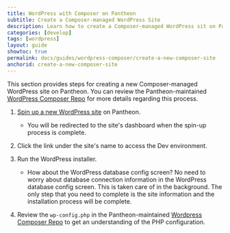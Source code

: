 ```yaml
---
title: WordPress with Composer on Pantheon
subtitle: Create a Composer-managed WordPress Site 
description: Learn how to create a Composer-managed WordPress sit on Pantheon.
categories: [develop]
tags: [wordpress]
layout: guide
showtoc: true
permalink: docs/guides/wordpress-composer/create-a-new-composer-site
anchorid: create-a-new-composer-site
---
```


This section provides steps for creating a new Composer-managed WordPress site on Pantheon. You can review the Pantheon-maintained [WordPress Composer Repo](https://github.com/pantheon-systems/wordpress-composer/) for more details regarding this process.

1. [Spin up a new WordPress site](/create-sites) on Pantheon. 

    - You will be redirected to the site's dashboard when the spin-up process is complete. 

1. Click the link under the site's name to access the Dev environment.

1. Run the WordPress installer.

    - How about the WordPress database config screen? No need to worry about database connection information in the WordPress database config screen. This is taken care of in the background. The only step that you need to complete is the site information and the installation process will be complete.

1. Review the `wp-config.php` in the Pantheon-maintained [Wordpress Composer Repo](https://github.com/pantheon-systems/wordpress-composer/#3-run-the-wordpress-installer) to get an understanding of the PHP configuration.